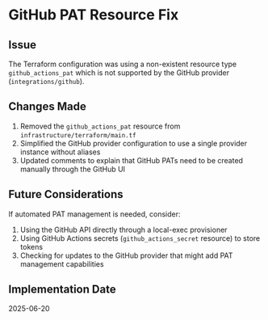 # GitHub PAT Resource Fix

## Issue
The Terraform configuration was using a non-existent resource type `github_actions_pat` which is not supported by the GitHub provider (`integrations/github`).

## Changes Made
1. Removed the `github_actions_pat` resource from `infrastructure/terraform/main.tf`
2. Simplified the GitHub provider configuration to use a single provider instance without aliases
3. Updated comments to explain that GitHub PATs need to be created manually through the GitHub UI

## Future Considerations
If automated PAT management is needed, consider:
1. Using the GitHub API directly through a local-exec provisioner
2. Using GitHub Actions secrets (`github_actions_secret` resource) to store tokens
3. Checking for updates to the GitHub provider that might add PAT management capabilities

## Implementation Date
2025-06-20